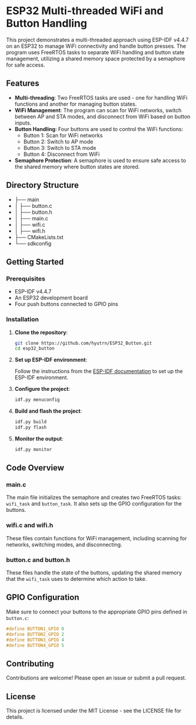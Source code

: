 # ESP32 Multi-threaded WiFi and Button Handling

This project demonstrates a multi-threaded approach using ESP-IDF v4.4.7 on an ESP32 to manage WiFi connectivity and handle button presses. The program uses FreeRTOS tasks to separate WiFi handling and button state management, utilizing a shared memory space protected by a semaphore for safe access.

## Features

- **Multi-threading**: Two FreeRTOS tasks are used - one for handling WiFi functions and another for managing button states.
- **WiFi Management**: The program can scan for WiFi networks, switch between AP and STA modes, and disconnect from WiFi based on button inputs.
- **Button Handling**: Four buttons are used to control the WiFi functions:
  - Button 1: Scan for WiFi networks
  - Button 2: Switch to AP mode
  - Button 3: Switch to STA mode
  - Button 4: Disconnect from WiFi
- **Semaphore Protection**: A semaphore is used to ensure safe access to the shared memory where button states are stored.

## Directory Structure

- ├── main
- │   ├── button.c
- │   ├── button.h
- │   ├── main.c
- │   ├── wifi.c
- │   ├── wifi.h
- ├── CMakeLists.txt
- └── sdkconfig

## Getting Started

### Prerequisites

- ESP-IDF v4.4.7
- An ESP32 development board
- Four push buttons connected to GPIO pins

### Installation

1. **Clone the repository**:

    ```sh
    git clone https://github.com/hyutrn/ESP32_Button.git
    cd esp32_button
    ```

2. **Set up ESP-IDF environment**:

    Follow the instructions from the [ESP-IDF documentation](https://docs.espressif.com/projects/esp-idf/en/latest/esp32/get-started/index.html) to set up the ESP-IDF environment.

3. **Configure the project**:

    ```sh
    idf.py menuconfig
    ```

4. **Build and flash the project**:

    ```sh
    idf.py build
    idf.py flash
    ```

5. **Monitor the output**:

    ```sh
    idf.py monitor
    ```

## Code Overview

### main.c

The main file initializes the semaphore and creates two FreeRTOS tasks: `wifi_task` and `button_task`. It also sets up the GPIO configuration for the buttons.

### wifi.c and wifi.h

These files contain functions for WiFi management, including scanning for networks, switching modes, and disconnecting.

### button.c and button.h

These files handle the state of the buttons, updating the shared memory that the `wifi_task` uses to determine which action to take.

## GPIO Configuration

Make sure to connect your buttons to the appropriate GPIO pins defined in `button.c`:

```c
#define BUTTON1_GPIO 0
#define BUTTON2_GPIO 2
#define BUTTON3_GPIO 4
#define BUTTON4_GPIO 5
```

## Contributing
Contributions are welcome! Please open an issue or submit a pull request.

## License
This project is licensed under the MIT License - see the LICENSE file for details.



